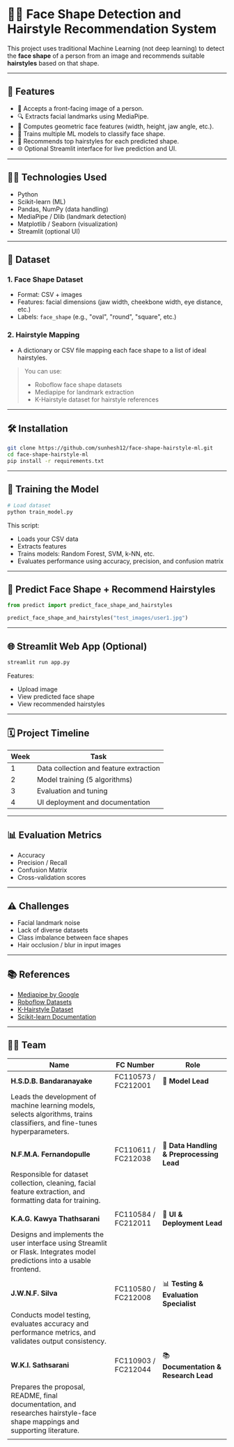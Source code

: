 # 👤💇 Face Shape Detection and Hairstyle Recommendation System

This project uses traditional Machine Learning (not deep learning) to detect the **face shape** of a person from an image and recommends suitable **hairstyles** based on that shape.

---

## 🚀 Features

- 📸 Accepts a front-facing image of a person.
- 🔍 Extracts facial landmarks using MediaPipe.
- 📐 Computes geometric face features (width, height, jaw angle, etc.).
- 🧠 Trains multiple ML models to classify face shape.
- 💇 Recommends top hairstyles for each predicted shape.
- 🌐 Optional Streamlit interface for live prediction and UI.

---

## 🧑‍💻 Technologies Used

- Python
- Scikit-learn (ML)
- Pandas, NumPy (data handling)
- MediaPipe / Dlib (landmark detection)
- Matplotlib / Seaborn (visualization)
- Streamlit (optional UI)

---

## 📁 Dataset

### 1. Face Shape Dataset
- Format: CSV + images
- Features: facial dimensions (jaw width, cheekbone width, eye distance, etc.)
- Labels: `face_shape` (e.g., "oval", "round", "square", etc.)

### 2. Hairstyle Mapping
- A dictionary or CSV file mapping each face shape to a list of ideal hairstyles.

> You can use:
> - Roboflow face shape datasets  
> - Mediapipe for landmark extraction  
> - K-Hairstyle dataset for hairstyle references

---

## 🛠️ Installation

```bash
git clone https://github.com/sunhesh12/face-shape-hairstyle-ml.git
cd face-shape-hairstyle-ml
pip install -r requirements.txt
````

---

## 🧪 Training the Model

```python
# Load dataset
python train_model.py
```

This script:

* Loads your CSV data
* Extracts features
* Trains models: Random Forest, SVM, k-NN, etc.
* Evaluates performance using accuracy, precision, and confusion matrix

---

## 🧠 Predict Face Shape + Recommend Hairstyles

```python
from predict import predict_face_shape_and_hairstyles

predict_face_shape_and_hairstyles("test_images/user1.jpg")
```

---

## 🌐 Streamlit Web App (Optional)

```bash
streamlit run app.py
```

Features:

* Upload image
* View predicted face shape
* View recommended hairstyles

---

## 🗓️ Project Timeline

| Week | Task                                   |
| ---- | -------------------------------------- |
| 1    | Data collection and feature extraction |
| 2    | Model training (5 algorithms)          |
| 3    | Evaluation and tuning                  |
| 4    | UI deployment and documentation        |

---

## 📊 Evaluation Metrics

* Accuracy
* Precision / Recall
* Confusion Matrix
* Cross-validation scores

---

## ⚠️ Challenges

* Facial landmark noise
* Lack of diverse datasets
* Class imbalance between face shapes
* Hair occlusion / blur in input images

---

## 📚 References

* [Mediapipe by Google](https://google.github.io/mediapipe/)
* [Roboflow Datasets](https://roboflow.com/)
* [K-Hairstyle Dataset](https://github.com/khairstyle-dataset)
* [Scikit-learn Documentation](https://scikit-learn.org/)

---

## 👨‍🎓 Team


| Name                                                                                                                        | FC Number           | Role                                      |
| --------------------------------------------------------------------------------------------------------------------------- | ------------------- | ----------------------------------------- |
| **H.S.D.B. Bandaranayake**                                                                                                  | FC110573 / FC212001 | 🧠 **Model Lead**                         |
| Leads the development of machine learning models, selects algorithms, trains classifiers, and fine-tunes hyperparameters.   |                     |                                           |
|                                                                                                                             |                     |                                           |
| **N.F.M.A. Fernandopulle**                                                                                                  | FC110611 / FC212038 | 🧹 **Data Handling & Preprocessing Lead** |
| Responsible for dataset collection, cleaning, facial feature extraction, and formatting data for training.                  |                     |                                           |
|                                                                                                                             |                     |                                           |
| **K.A.G. Kawya Thathsarani**                                                                                                | FC110584 / FC212011 | 🎨 **UI & Deployment Lead**               |
| Designs and implements the user interface using Streamlit or Flask. Integrates model predictions into a usable frontend.    |                     |                                           |
|                                                                                                                             |                     |                                           |
| **J.W\.N.F. Silva**                                                                                                         | FC110580 / FC212008 | 📊 **Testing & Evaluation Specialist**    |
| Conducts model testing, evaluates accuracy and performance metrics, and validates output consistency.                       |                     |                                           |
|                                                                                                                             |                     |                                           |
| **W\.K.I. Sathsarani**                                                                                                      | FC110903 / FC212044 | 📚 **Documentation & Research Lead**      |
| Prepares the proposal, README, final documentation, and researches hairstyle-face shape mappings and supporting literature. |                     |                                           |
|                                                                                                                             |                     |                                           |


```
